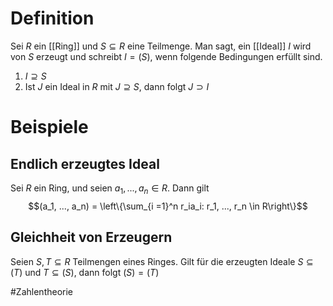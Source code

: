 # Definition
Sei $R$ ein [[Ring]] und $S \subseteq R$ eine Teilmenge. Man sagt, ein [[Ideal]] $I$ wird von $S$ erzeugt und schreibt $I=(S)$, wenn folgende Bedingungen erfüllt sind.
1. $I \supseteq S$
2. Ist $J$ ein Ideal in $R$ mit $J \supseteq S$, dann folgt $J \supset I$


# Beispiele
## Endlich erzeugtes Ideal
Sei $R$ ein Ring, und seien $a_1, ..., a_n \in R$. Dann gilt
$$(a_1, ..., a_n) = \left\{\sum_{i =1}^n r_ia_i: r_1, ..., r_n \in R\right\}$$

## Gleichheit von Erzeugern
Seien $S, T \subseteq R$ Teilmengen eines Ringes. Gilt für die erzeugten Ideale $S \subseteq (T)$ und $T \subseteq (S)$, dann folgt $(S) = (T)$

#Zahlentheorie 
